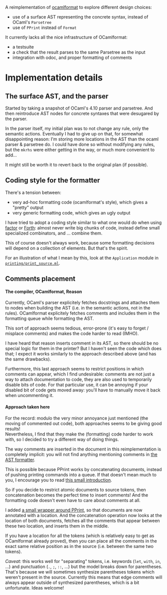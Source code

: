 A reimplementation of [ocamlformat](https://github.com/ocaml-ppx/ocamlformat) to
explore different design choices:
- use of a surface AST representing the concrete syntax, instead of OCaml's
  `Parsetree`
- use of `PPrint` instead of `Format`

It currently lacks all the nice infrastructure of OCamlformat:
- a testsuite
- a check that the result parses to the same Parsetree as the input
- integration with odoc, and proper formatting of comments

# Implementation details

## The surface AST, and the parser

Started by taking a snapshot of OCaml's 4.10 parser and parsetree. And then
reintroduce AST nodes for concrete syntaxes that were desugared by the parser.

In the parser itself, my initial plan was to not change any rule, only the
semantic actions. Eventually I had to give up on that, for somewhat
disappointing reason: I'm storing more locations in the AST than the ocaml
parser & parsetree do. I could have done so without modifying any rules, but the
`mkrhs` were either getting in the way, or much more convenient to add...

It might still be worth it to revert back to the original plan (if possible).

## Coding style for the formatter

There's a tension between:
- very ad-hoc formatting code (ocamlformat's style), which gives a "pretty"
  output
- very generic formatting code, which gives an ugly output

I have tried to adopt a coding style similar to what one would do when using
[factor](https://factorcode.org/) or [Forth](https://www.forth.com/forth/):
almost never write big chunks of code, instead define small specialized
combinators, and … combine them.

This of course doesn't always work, because some formatting decisions will
depend on a collection of elements. But that's the spirit.

For an illustration of what I mean by this, look at the `Application` module in
[`printing/print_source.ml`](./printing/print_source.ml).

## Comments placement

#### The compiler, OCamlformat, Reason

Currently, OCaml's parser explicitely fetches docstrings and attaches them to
nodes when building the AST (i.e. in the semantic actions, not in the rules).
OCamlformat explicitely fetches comments and includes them in the formatting
queue while formatting the AST.

This sort of approach seems tedious, error-prone (it's easy to forget / misplace
comments) and makes the code harder to read (IMHO).

I have heard that reason inserts comment in its AST, so there should be no
special logic for them in the printer?
But I haven't seen the code which does that; I expect it works similarly to the
approach described above (and has the same drawbacks).

Furthermore, this last approach seems to restrict positions in which comments
can appear, which I find undesirable: comments are not just a way to attach
documentation to code, they are also used to temporarily disable bits of code.
For that particular use, it can be annoying if your disabled bit of code gets
moved away: you'll have to manually move it back when uncommenting it.

#### Approach taken here

For the record: modulo the very minor annoyance just mentioned (the moving of
commented out code), both approaches seems to be giving good results!  
Nevertheless, I find that they make the (formatting) code harder to work with,
so I decided to try a different way of doing things.

The way comments are inserted in the document in this reimplementation is
completely implicit: you will not find anything mentioning comments in [the AST
formatter](./printing/print_source.ml).

This is possible because PPrint works by concatenating documents, instead of
pushing printing commands into a queue. If that doesn't mean much to you, I
encourage you to read
[this small introduction](http://parce-q.eu/~trefis/pprint-doc/pprint/index.html#taste).

So if you decide to restrict atomic documents to source tokens, then
concatenation becomes the perfect time to insert comments! And the formatting
code doesn't even have to care about comments at all.

I added [a small wrapper around PPrint](./printing/document.ml), so that
documents are now annotated with a location. And the concatenation operation now
looks at the location of both documents, fetches all the comments that appear
between these two location, and inserts them in the middle.

If you have a location for all the tokens (which is relatively easy to get as
OCamlformat already proved), then you can place all the comments in the exact
same relative position as in the source (i.e. between the same two tokens).

*Caveat:* this works well for "separating" tokens, i.e. keywords (`let`, `with`,
`in`, ...) and punctuation (`.`, `;`, `::`, ...) but the model breaks down for
parentheses. That's because we will sometimes synthesize parentheses tokens
which weren't present in the source.
Currently this means that edge comments will always appear outside of
synthesized parentheses, which is a bit unfortunate. Ideas welcome!
